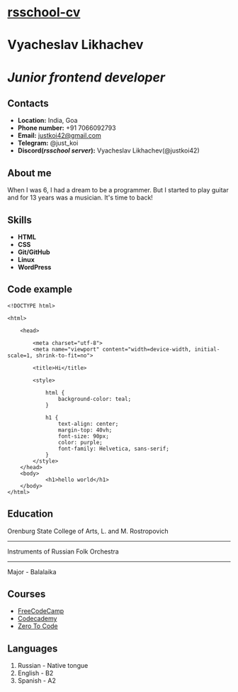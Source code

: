 # [rsschool-cv](https://justkoi42.github.io/rsschool-cv/)
# **Vyacheslav Likhachev**
# ***Junior frontend developer***

## Contacts
* **Location:** India, Goa
* **Phone number:** +91 7066092793
* **Email:** justkoi42@gmail.com
* **Telegram:** @just_koi
* **Discord(*rsschool server*):** Vyacheslav Likhachev(@justkoi42) 

## About me
When I was 6, I had a dream to be a programmer. But I started to play guitar and for 13 years was a musician. It's time to back!

## Skills
* **HTML**
* **CSS**
* **Git/GitHub**
* **Linux**
* **WordPress**

## Code example
```
<!DOCTYPE html>

<html>

    <head>

        <meta charset="utf-8">
        <meta name="viewport" content="width=device-width, initial-scale=1, shrink-to-fit=no">
        
        <title>Hi</title>

        <style>

            html {
                background-color: teal;
            }

            h1 {
                text-align: center;
                margin-top: 40vh;
                font-size: 90px;
                color: purple;
                font-family: Helvetica, sans-serif;
            }
        </style>
    </head>
    <body>
            <h1>hello world</h1>
    </body>
</html>
```

## Education
Orenburg State College of Arts, L. and M. Rostropovich
***
Instruments of Russian Folk Orchestra
***
Major - Balalaika

## Courses
* [FreeCodeCamp](https://www.freecodecamp.org/)
* [Codecademy](https://www.codecademy.com/)
* [Zero To Code](https://zerotocode.today/)

## Languages
1. Russian - Native tongue
2. English - B2
3. Spanish - A2

